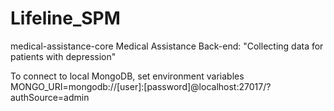 # Lifeline_SPM

medical-assistance-core
Medical Assistance Back-end: "Collecting data for patients with depression"

To connect to local MongoDB, set environment variables
MONGO_URI=mongodb://[user]:[password]@localhost:27017/?authSource=admin
